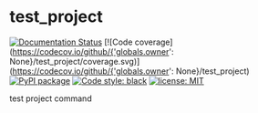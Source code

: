 # test_project
[![Documentation Status](https://readthedocs.org/projects/test_project/badge/?version=latest)](https://test_project.readthedocs.io/en/latest/?badge=latest)
[![Code coverage](https://codecov.io/github/{'globals.owner': None}/test_project/coverage.svg)](https://codecov.io/github/{'globals.owner': None}/test_project)
[![PyPI package](https://badgen.net/pypi/v/test_project)](https://pypi.org/project/test_project/)
[![Code style: black](https://img.shields.io/badge/code%20style-black-000000.svg)](https://github.com/ambv/black)
[![license: MIT](https://img.shields.io/badge/license-MIT-green.svg)](https://opensource.org/licenses/MIT)

test project command